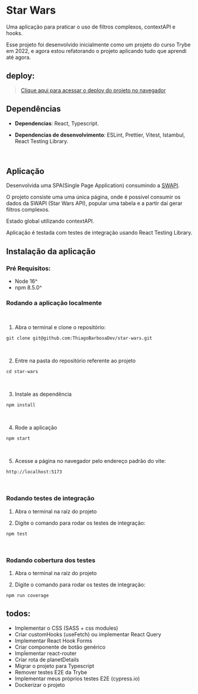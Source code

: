 # Star Wars
Uma aplicação para praticar o uso de filtros complexos, contextAPI e hooks.

Esse projeto foi desenvolvido inicialmente como um projeto do curso Trybe em 2022, e agora estou refatorando o projeto aplicando tudo que aprendi até agora.

## deploy:
>[Clique aqui para acessar o deploy do projeto no navegador](https://star-wars-ncn6.vercel.app/)


## Dependências
* **Dependencias**: React, Typescript.

* **Dependencias de desenvolvimento**: ESLint, Prettier, Vitest, Istambul, React Testing Library.  
</br>

## Aplicação
Desenvolvida uma SPA(Single Page Application) consumindo a [SWAPI](https://swapi.dev/). 

O projeto consiste uma uma única página, onde é possível consumir os dados da SWAPI (Star Wars API), popular uma tabela e a partir daí gerar filtros complexos.

Estado global utilizando contextAPI.

Aplicação é testada com testes de integração usando React Testing Library.

## Instalação da aplicação

### Pré Requisitos:
* Node 16^
* npm 8.5.0^

### Rodando a aplicação localmente
<br>

1. Abra o terminal e clone o repositório:

```
git clone git@github.com:ThiagoBarbosaDev/star-wars.git
```

<br>

2. Entre na pasta do repositório referente ao projeto

```
cd star-wars
```

<br>

3. Instale as dependência

```
npm install
```

<br>

4. Rode a aplicação

```
npm start
```

<br>

5. Acesse a página no navegador pelo endereço padrão do vite:

```
http://localhost:5173
```

<br>

### Rodando testes de integração

1. Abra o terminal na raíz do projeto
   
2. Digite o comando para rodar os testes de integração:

```
npm test
```

<br>

### Rodando cobertura dos testes

1. Abra o terminal na raíz do projeto
   
2. Digite o comando para rodar os testes de integração:
```
npm run coverage
```

## todos:
- Implementar o CSS (SASS + css modules)
- Criar customHooks (useFetch) ou implementar React Query
- Implementar React Hook Forms
- Criar componente de botão genérico
- Impĺementar react-router
- Criar rota de planetDetails
- Migrar o projeto para Typescript
- Remover testes E2E da Trybe
- Implementar meus próprios testes E2E (cypress.io)
- Dockerizar o projeto
